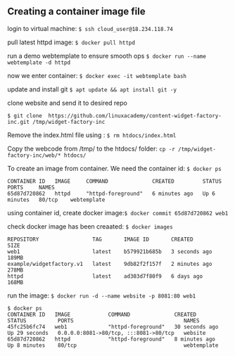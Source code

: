 ## Creating a container image file

login to virtual machine: `$ ssh cloud_user@18.234.118.74`

pull latest httpd image: `$ docker pull httpd`

run a demo webtemplate to ensure smooth ops `$ docker run --name webtemplate -d httpd`

now we enter container: `$ docker exec -it webtemplate bash`

update and install git `$ apt update && apt install git -y`

clone website and send it to desired repo 

`$ git clone  https://github.com/linuxacademy/content-widget-factory-inc.git /tmp/widget-factory-inc`

Remove the index.html file using : `$ rm htdocs/index.html`

Copy the webcode from /tmp/ to the htdocs/ folder: `cp -r /tmp/widget-factory-inc/web/* htdocs/`

To create an image from container. We need the container id: `$ docker ps`

```
CONTAINER ID   IMAGE     COMMAND              CREATED         STATUS         PORTS     NAMES
65d87d720862   httpd     "httpd-foreground"   6 minutes ago   Up 6 minutes   80/tcp    webtemplate
```

using container id, create docker image:`$ docker commit 65d87d720862 web1`

check docker image has been creaated: `$ docker images`

```
REPOSITORY                 TAG       IMAGE ID       CREATED         SIZE
web1                       latest    b579921b685b   3 seconds ago   189MB
example/widgetfactory.v1   latest    9db82f2f157f   2 minutes ago   278MB
httpd                      latest    ad303d7f80f9   6 days ago      168MB
```

run the image: ``$ docker run -d --name website -p 8081:80 web1``

```
$ docker ps
CONTAINER ID   IMAGE            COMMAND              CREATED          STATUS          PORTS                                   NAMES
45fc25b6fc74   web1             "httpd-foreground"   30 seconds ago   Up 29 seconds   0.0.0.0:8081->80/tcp, :::8081->80/tcp   website
65d87d720862   httpd            "httpd-foreground"   8 minutes ago    Up 8 minutes    80/tcp                                  webtemplate
```
